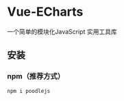<!--
 * @Description: 
 * @Version: 1.0
 * @Autor: lqrui
 * @Date: 2020-11-19 13:47:01
 * @LastEditors: lqrui.cn
 * @LastEditTime: 2020-11-19 13:49:25
-->

# Vue-ECharts
一个简单的模块化JavaScript 实用工具库

## 安装

### npm（推荐方式）
```
npm i poodlejs
```